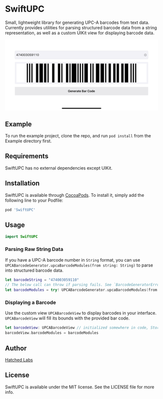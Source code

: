 # SwiftUPC
Small, lightweight library for generating UPC-A barcodes from text data. Currently provides utilities for parsing
structured barcode data from a string representation, as well as a custom UIKit view for displaying barcode data.

![SwiftUPC easy UPC-A barcode generation in Swift](https://raw.githubusercontent.com/hatchedlabs/SwiftUPC/master/Assets/demo%20screenshot.png)

## Example

To run the example project, clone the repo, and run `pod install` from the Example directory first.

## Requirements
SwiftUPC has no external dependencies except UIKit.

## Installation

SwiftUPC is available through [CocoaPods](https://cocoapods.org). To install
it, simply add the following line to your Podfile:

```ruby
pod 'SwiftUPC'
```

## Usage
```swift
import SwiftUPC
```

### Parsing Raw String Data
If you have a UPC-A barcode number in `String` format, you can use `UPCABarcodeGenerator.upcaBarcodeModules(from string: String)`
to parse into structured barcode data.

```swift
let barcodeString = "474003059110"
// The below call can throw if parsing fails. See `BarcodeGeneratorError` for more info.
let barcodeModules = try! UPCABarcodeGenerator.upcaBarcodeModules(from: barcodeString)
```

### Displaying a Barcode
Use the custom view  `UPCABarcodeView` to display barcodes in your interface. `UPCABarcodeView` will fill its bounds with the provided
bar code.

```swift
let barcodeView: UPCABarcodeView // initialized somewhere in code, Storyboard, or Xib
barcodeView.barcodeModules = barcodeModules
```

## Author

[Hatched Labs](https://hatchedlabs.com)

## License

SwiftUPC is available under the MIT license. See the LICENSE file for more info.
